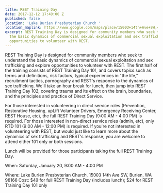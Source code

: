 ```yaml
---
title: REST Training Day
date: 2017-12-12 17:40:00 Z
published: false
location: 'Lake Burien Presbyterian Church '
location_maplink: https://www.google.com/maps/place/15003+14th+Ave+SW,+Burien,+WA+98166/@47.4681132,-122.3550929,17z/data=!3m1!4b1!4m5!3m4!1s0x549044859dc7099d:0xa1d097f4ae9f11f1!8m2!3d47.4681096!4d-122.3529042
excerpt: REST Training Day is designed for community members who seek to understand
  the basic dynamics of commercial sexual exploitation and sex trafficking and explore
  opportunities to volunteer with REST.
---
```


REST Training Day is designed for community members who seek to understand the basic dynamics of commercial sexual exploitation and sex trafficking and explore opportunities to volunteer with REST. The first half of the training consists of REST Training Day 101, and covers topics such as terms and definitions, risk factors, typical experiences in "the life," recruitment tactics, pornography and REST's response to the dynamics of sex trafficking. We'll take an hour break for lunch, then jump into REST Training Day 102, covering trauma and its effect on the brain, boundaries, and the principles and practice of Direct Service.

For those interested in volunteering in direct service roles (Prevention, Restorative Housing, upLift Volunteer Drivers, Emergency Receiving Center, REST House, etc), the full REST Training Day (9:00 AM - 4:00 PM) is required. For those interested in non-direct service roles (admin, etc), only RTD 101 (9:00 AM - 12:00 PM) is required. If you're not interested in volunteering with REST, but would just like to learn more about the dynamics of sex trafficking and REST's response, you are welcome to attend either 101 only or both sessions.

Lunch will be provided for those participants taking the full REST Training Day. 

When: Saturday, January 20, 9:00 AM - 4:00 PM 

Where: Lake Burien Presbyterian Church, 15003 14th Ave SW, Burien, WA 98166
Cost: $49 for full REST Training Day (includes lunch); $24 for REST Training Day 101 only